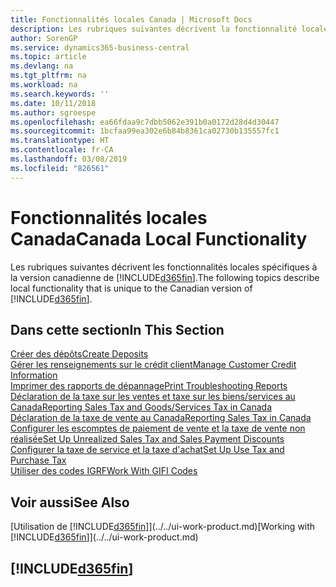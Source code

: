 ```yaml
---
title: Fonctionnalités locales Canada | Microsoft Docs
description: Les rubriques suivantes décrivent la fonctionnalité locale dans la version canadienne de Business Central.
author: SorenGP
ms.service: dynamics365-business-central
ms.topic: article
ms.devlang: na
ms.tgt_pltfrm: na
ms.workload: na
ms.search.keywords: ''
ms.date: 10/11/2018
ms.author: sgroespe
ms.openlocfilehash: ea66fdaa9c7dbb5062e391b0a0172d28d4d30447
ms.sourcegitcommit: 1bcfaa99ea302e6b84b8361ca02730b135557fc1
ms.translationtype: HT
ms.contentlocale: fr-CA
ms.lasthandoff: 03/08/2019
ms.locfileid: "826561"
---
```

# <a name="canada-local-functionality"></a><span data-ttu-id="78784-103">Fonctionnalités locales Canada</span><span class="sxs-lookup"><span data-stu-id="78784-103">Canada Local Functionality</span></span>
<span data-ttu-id="78784-104">Les rubriques suivantes décrivent les fonctionnalités locales spécifiques à la version canadienne de [!INCLUDE[d365fin](../../includes/d365fin_md.md)].</span><span class="sxs-lookup"><span data-stu-id="78784-104">The following topics describe local functionality that is unique to the Canadian version of [!INCLUDE[d365fin](../../includes/d365fin_md.md)].</span></span>  

## <a name="in-this-section"></a><span data-ttu-id="78784-105">Dans cette section</span><span class="sxs-lookup"><span data-stu-id="78784-105">In This Section</span></span>
[<span data-ttu-id="78784-106">Créer des dépôts</span><span class="sxs-lookup"><span data-stu-id="78784-106">Create Deposits</span></span>](how-to-create-deposits.md)  
[<span data-ttu-id="78784-107">Gérer les renseignements sur le crédit client</span><span class="sxs-lookup"><span data-stu-id="78784-107">Manage Customer Credit Information</span></span>](how-to-manage-customer-credit-information.md)  
[<span data-ttu-id="78784-108">Imprimer des rapports de dépannage</span><span class="sxs-lookup"><span data-stu-id="78784-108">Print Troubleshooting Reports</span></span>](how-to-print-troubleshooting-reports.md)  
[<span data-ttu-id="78784-109">Déclaration de la taxe sur les ventes et taxe sur les biens/services au Canada</span><span class="sxs-lookup"><span data-stu-id="78784-109">Reporting Sales Tax and Goods/Services Tax in Canada</span></span>](sales-tax-goods-services.md)  
[<span data-ttu-id="78784-110">Déclaration de la taxe de vente au Canada</span><span class="sxs-lookup"><span data-stu-id="78784-110">Reporting Sales Tax in Canada</span></span>](ca-sales-tax.md)  
[<span data-ttu-id="78784-111">Configurer les escomptes de paiement de vente et la taxe de vente non réalisée</span><span class="sxs-lookup"><span data-stu-id="78784-111">Set Up Unrealized Sales Tax and Sales Payment Discounts</span></span>](how-to-set-up-unrealized-sales-tax-and-sales-payment-discounts.md)  
[<span data-ttu-id="78784-112">Configurer la taxe de service et la taxe d'achat</span><span class="sxs-lookup"><span data-stu-id="78784-112">Set Up Use Tax and Purchase Tax</span></span>](how-to-set-up-use-tax-and-purchase-tax.md)  
[<span data-ttu-id="78784-113">Utiliser des codes IGRF</span><span class="sxs-lookup"><span data-stu-id="78784-113">Work With GIFI Codes</span></span>](work-gifi-codes.md)  

## <a name="see-also"></a><span data-ttu-id="78784-114">Voir aussi</span><span class="sxs-lookup"><span data-stu-id="78784-114">See Also</span></span>
<span data-ttu-id="78784-115">[Utilisation de [!INCLUDE[d365fin](../../includes/d365fin_md.md)]](../../ui-work-product.md)</span><span class="sxs-lookup"><span data-stu-id="78784-115">[Working with [!INCLUDE[d365fin](../../includes/d365fin_md.md)]](../../ui-work-product.md)</span></span>   

## [!INCLUDE[d365fin](../../includes/free_trial_md.md)]  
